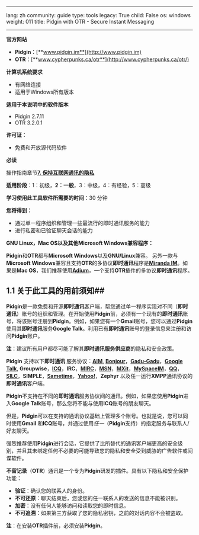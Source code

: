 

---

lang: zh
community: guide
type: tools
legacy: True
child: False
os: windows
weight: 011
title: Pidgin with OTR - Secure Instant Messaging

---

**官方网站**

- **Pidgin**：[**www.pidgin.im**](http://www.pidgin.im)
- **OTR**：[**www.cypherpunks.ca/otr**](http://www.cypherpunks.ca/otr/)

**计算机系统要求**

- 有网络连接
- 适用于Windows所有版本 

**适用于本说明中的软件版本**

- Pidgin 2.7.11 
- OTR 3.2.0.1 

**许可证**：

- 免费和开放源代码软件

**必读**

操作指南章节[**7. 保持互联网通讯的隐私**](/chapter-7)

**适用阶段**：1：初级，**2：一般**，3：中级，4：有经验，5：高级

**学习使用此工具软件所需要的时间**：30 分钟

**您将得到：**

- 通过单一程序组织和管理一些最流行的即时通讯服务的能力
- 进行私密和已验证聊天会话的能力

**GNU Linux，Mac OS以及其他Microsoft Windows兼容程序：**

**Pidgin**和**OTR**都与**Microsoft Windows**以及**GNU/Linux**兼容。
另外一款与**Microsoft Windows**兼容且支持**OTR**的多协议**即时通讯**程序是[**Miranda IM**](http://www.miranda-im.org/)。如果是**Mac OS**，我们推荐使用[**Adium**](http://adium.im/)，一个支持**OTR**插件的多协议**即时通讯**程序。

## 1.1 关于此工具的用前须知##

**Pidgin**是一款免费和开源**即时通讯**客户端，帮您通过单一程序实现对不同（**即时通讯**）账号的组织和管理。在开始使用**Pidgin**前，必须有一个现有的**即时通讯**账号，将该账号注册到**Pidgin**。例如，如果您有一个**Gmail**账号，您可以通过**Pidgin**使用其**即时通讯**服务**Google Talk**。利用已有**即时通讯**账号的登录信息来注册和访问**Pidgin**账户。

**注**：建议所有用户都尽可能了解其**即时通讯服务供应商**的隐私和安全政策。

**Pidgin** 支持以下**即时通讯** 服务协议：[**AIM**](http://dashboard.aim.com/aim), [**Bonjour**](http://www.apple.com/support/bonjour/)，[**Gadu-Gadu**](http://komunikator.gadu-gadu.pl/)，[**Google Talk**](http://www.google.com/talk/), **Groupwise**，[**ICQ**](http://www.icq.com)，**IRC**，[**MIRC**](http://www.mirc.com/)，[**MSN**](http://www.msn.com/)，[**MXit**](http://www.mxit.com/)，[**MySpaceIM**](http://www.myspace.com/guide/im)，[**QQ**](http://www.qq.com/)，[**SILC**](http://silcnet.org/)，**SIMPLE**，[**Sametime**](http://www.ibm.com/developerworks/downloads/ls/lst/)，[**Yahoo!**](http://messenger.yahoo.com/)，**Zephyr** 以及任一运行**XMPP**通讯协议的**即时通讯**客户端。

**Pidgin**不支持在不同的**即时通讯**服务协议间的通讯。例如，如果您使用**Pidgin**进入**Google Talk**账号，那么您将不能与使用**ICQ**账号的朋友聊天。

但是，**Pidgin**可以在支持的通讯协议基础上管理多个账号。也就是说，您可以同时使用**Gmail** 和**ICQ**账号，并通过使用*任一*（**Pidgin**支持）的指定服务与联系人/好友聊天。

强烈推荐使用**Pidgin**进行会话，它提供了比所替代的通讯客户端更高的安全级别，并且其未绑定任何不必要的可能导致您的隐私和安全受到威胁的广告软件或间谍软件。

**不留记录**（**OTR**）通讯是一个专为**Pidgin**研发的插件。具有以下隐私和安全保护功能：

- **验证**：确认您的联系人的身份。
- **不可还原**：聊天结束后，您或您的任一联系人的发送的信息不能被识别。
- **加密**：没有任何人能够访问和读取您的即时信息。
- **不可追溯**：如果第三方获取了您的隐私密钥，之前的对话内容不会被盗取。

**注**：在安装**OTR**插件前，必须安装**Pidgin**。


